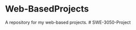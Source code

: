 # Web-BasedProjects
 A repository for my web-based projects.
#   S W E - 3 0 5 0 - P r o j e c t  
 